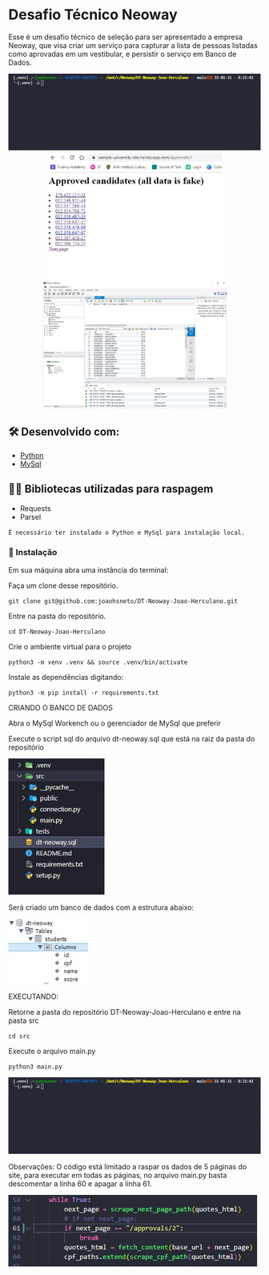 # Desafio Técnico Neoway

Esse é um desafio técnico de seleção para ser apresentado a empresa Neoway, que visa criar um serviço para capturar a lista de pessoas listadas como aprovadas em um vestibular, e persistir o serviço em Banco de Dados.
<div align="center">
  <img src="https://raw.githubusercontent.com/joaohsneto/DT-Neoway-Joao-Herculano/main/src/public/script.gif"/>
</div>

<div align="center">
  <img src="https://raw.githubusercontent.com/joaohsneto/DT-Neoway-Joao-Herculano/main/src/public/approved_candidates.jpg" width="350"/>
  <img src="https://raw.githubusercontent.com/joaohsneto/DT-Neoway-Joao-Herculano/main/src/public/db_dt_neoway.jpg" width="369"/>
</div>

## 🛠️ Desenvolvido com:

* [Python](https://www.python.org/)
* [MySql](https://www.mysql.com/)

## 👨‍💻 Bibliotecas utilizadas para raspagem

* Requests
* Parsel

```
É necessário ter instalado o Python e MySql para instalação local.
```

### 🔧 Instalação

Em sua máquina abra uma instância do terminal:

Faça um clone desse repositório.

```
git clone git@github.com:joaohsneto/DT-Neoway-Joao-Herculano.git
```

Entre na pasta do repositório.

```
cd DT-Neoway-Joao-Herculano
```

Crie o ambiente virtual para o projeto

```
python3 -m venv .venv && source .venv/bin/activate
```

Instale as dependências digitando:

```
python3 -m pip install -r requirements.txt
```

CRIANDO O BANCO DE DADOS 

Abra o MySql Workench ou o gerenciador de MySql que preferir

Execute o script sql do arquivo dt-neoway.sql que está na raiz da pasta do repositório

<img src="https://raw.githubusercontent.com/joaohsneto/DT-Neoway-Joao-Herculano/main/src/public/img_dt_neoway00.sql.jpg"/>

Será criado um banco de dados com a estrutura abaixo:

<img src="https://raw.githubusercontent.com/joaohsneto/DT-Neoway-Joao-Herculano/main/src/public/bd_structure_img.jpg"/>


EXECUTANDO:

Retorne a pasta do repositório DT-Neoway-Joao-Herculano e entre na pasta src

```
cd src
```

Execute o arquivo main.py

```
python3 main.py
```
<img src="https://raw.githubusercontent.com/joaohsneto/DT-Neoway-Joao-Herculano/main/src/public/script.gif"/>

Observações:
O código está limitado a raspar os dados de 5 páginas do site, para executar em todas as páginas, no arquivo main.py basta descomentar a linha 60 e apagar a linha 61. 

<img src="https://raw.githubusercontent.com/joaohsneto/DT-Neoway-Joao-Herculano/main/src/public/pages00.jpg"/>

